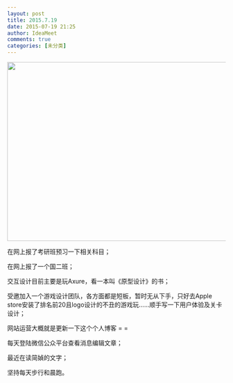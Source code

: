 ```yaml
---
layout: post
title: 2015.7.19
date: 2015-07-19 21:25
author: IdeaMeet
comments: true
categories: [未分类]
---
```

<img alt="" src="http://ww2.sinaimg.cn/mw690/75a8adb7gw1euame1kr9kj22io1w0dm1.jpg" title="flag" class="aligncenter" width="550" height="412" />

在网上报了考研班预习一下相关科目；

在网上报了一个国二班；

交互设计目前主要是玩Axure，看一本叫《原型设计》的书；

受邀加入一个游戏设计团队，各方面都是短板，暂时无从下手，只好去Apple store安装了排名前20且logo设计的不丑的游戏玩……顺手写一下用户体验及关卡设计；

网站运营大概就是更新一下这个个人博客 = =

每天登陆微信公众平台查看消息编辑文章；

最近在读简媜的文字；

坚持每天步行和晨跑。
